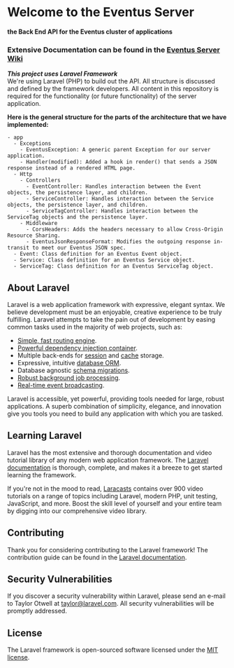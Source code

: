 # Welcome to the Eventus Server
**the Back End API for the Eventus cluster of applications**

### Extensive Documentation can be found in the [Eventus Server Wiki](https://github.com/kennyhong/Eventus-Server/wiki)  

_**This project uses Laravel Framework**_  
We're using Laravel (PHP) to build out the API. All structure is discussed and defined by the framework developers. All content in this repository is required for the functionality (or future functionality) of the server application.

**Here is the general structure for the parts of the architecture that we have implemented:**
```
- app
  - Exceptions
    - EventusException: A generic parent Exception for our server application.
    - Handler(modified): Added a hook in render() that sends a JSON response instead of a rendered HTML page.
  - Http
    - Controllers
      - EventController: Handles interaction between the Event objects, the persistence layer, and children.
      - ServiceController: Handles interaction between the Service objects, the persistence layer, and children.
      - ServiceTagController: Handles interaction between the ServiceTag objects and the persistence layer.
    - Middleware
      - CorsHeaders: Adds the headers necessary to allow Cross-Origin Resource Sharing.
      - EventusJsonResponseFormat: Modifies the outgoing response in-transit to meet our Eventus JSON spec.
  - Event: Class definition for an Eventus Event object.
  - Service: Class definition for an Eventus Service object.
  - ServiceTag: Class definition for an Eventus ServiceTag object.
```

## About Laravel

Laravel is a web application framework with expressive, elegant syntax. We believe development must be an enjoyable, creative experience to be truly fulfilling. Laravel attempts to take the pain out of development by easing common tasks used in the majority of web projects, such as:

- [Simple, fast routing engine](https://laravel.com/docs/routing).
- [Powerful dependency injection container](https://laravel.com/docs/container).
- Multiple back-ends for [session](https://laravel.com/docs/session) and [cache](https://laravel.com/docs/cache) storage.
- Expressive, intuitive [database ORM](https://laravel.com/docs/eloquent).
- Database agnostic [schema migrations](https://laravel.com/docs/migrations).
- [Robust background job processing](https://laravel.com/docs/queues).
- [Real-time event broadcasting](https://laravel.com/docs/broadcasting).

Laravel is accessible, yet powerful, providing tools needed for large, robust applications. A superb combination of simplicity, elegance, and innovation give you tools you need to build any application with which you are tasked.

## Learning Laravel

Laravel has the most extensive and thorough documentation and video tutorial library of any modern web application framework. The [Laravel documentation](https://laravel.com/docs) is thorough, complete, and makes it a breeze to get started learning the framework.

If you're not in the mood to read, [Laracasts](https://laracasts.com) contains over 900 video tutorials on a range of topics including Laravel, modern PHP, unit testing, JavaScript, and more. Boost the skill level of yourself and your entire team by digging into our comprehensive video library.

## Contributing

Thank you for considering contributing to the Laravel framework! The contribution guide can be found in the [Laravel documentation](http://laravel.com/docs/contributions).

## Security Vulnerabilities

If you discover a security vulnerability within Laravel, please send an e-mail to Taylor Otwell at taylor@laravel.com. All security vulnerabilities will be promptly addressed.

## License

The Laravel framework is open-sourced software licensed under the [MIT license](http://opensource.org/licenses/MIT).
